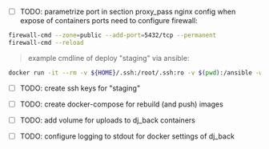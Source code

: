 - [ ] TODO: parametrize port in section proxy_pass nginx config when expose of containers ports need to configure firewall:
 ```sh
 firewall-cmd --zone=public --add-port=5432/tcp --permanent
 firewall-cmd --reload
```

> example cmdline of deploy "staging" via ansible:
```sh
docker run -it --rm -v ${HOME}/.ssh:/root/.ssh:ro -v $(pwd):/ansible -w /ansible ansible/centos7-ansible ansible-playbook -i inventories/staging site.yml
```

- [ ] TODO: create ssh keys for "staging"

- [ ] TODO: create docker-compose for rebuild (and push) images

- [ ] TODO: add volume for uploads to dj_back containers

- [ ] TODO: configure logging to stdout for docker settings of dj_back
